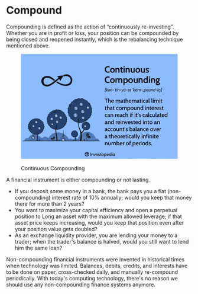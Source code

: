 # Compound

Compounding is defined as the action of “continuously re-investing”. Whether you are in profit or loss, your position can be compounded by being closed and reopened instantly, which is the rebalancing technique mentioned above.

<figure><img src="../.gitbook/assets/image (41).png" alt=""><figcaption><p>Continuous Compounding</p></figcaption></figure>

A financial instrument is either compounding or not lasting.

* If you deposit some money in a bank, the bank pays you a flat (non-compounding) interest rate of 10% annually; would you keep that money there for more than 2 years?
* You want to maximize your capital efficiency and open a perpetual position to Long an asset with the maximum allowed leverage; if that asset price keeps increasing, would you keep that position even after your position value gets doubled?
* As an exchange liquidity provider, you are lending your money to a trader; when the trader's balance is halved, would you still want to lend him the same loan?

Non-compounding financial instruments were invented in historical times when technology was limited. Balances, debits, credits, and interests have to be done on paper, cross-checked daily, and manually re-compound periodically. With today's computing technology, there's no reason we should use any non-compounding finance systems anymore.
